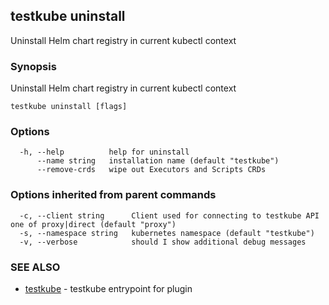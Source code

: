 ## testkube uninstall

Uninstall Helm chart registry in current kubectl context

### Synopsis

Uninstall Helm chart registry in current kubectl context

```
testkube uninstall [flags]
```

### Options

```
  -h, --help          help for uninstall
      --name string   installation name (default "testkube")
      --remove-crds   wipe out Executors and Scripts CRDs
```

### Options inherited from parent commands

```
  -c, --client string      Client used for connecting to testkube API one of proxy|direct (default "proxy")
  -s, --namespace string   kubernetes namespace (default "testkube")
  -v, --verbose            should I show additional debug messages
```

### SEE ALSO

* [testkube](testkube.md)	 - testkube entrypoint for plugin

